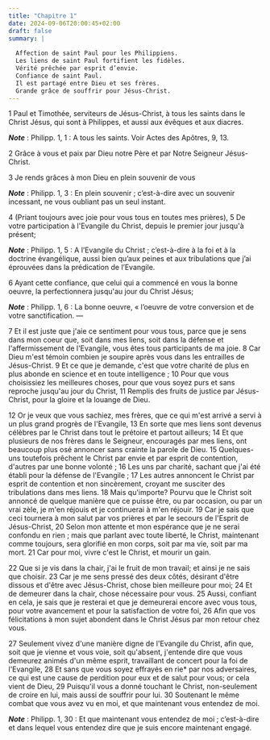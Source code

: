 ```yaml
---
title: "Chapitre 1"
date: 2024-09-06T20:00:45+02:00
draft: false
summary: |
  
  Affection de saint Paul pour les Philippiens.
  Les liens de saint Paul fortifient les fidèles.
  Vérité prêchée par esprit d’envie.
  Confiance de saint Paul.
  Il est partagé entre Dieu et ses frères.
  Grande grâce de souffrir pour Jésus-Christ.
---
```



1 Paul et Timothée, serviteurs de Jésus-Christ, à tous les saints dans le Christ Jésus, qui sont à Philippes, et aussi aux évêques et aux diacres.

***Note*** :  Philipp. 1, 1 : A tous les saints. Voir Actes des Apôtres, 9, 13.

2 Grâce à vous et paix par Dieu notre Père et par Notre Seigneur Jésus-Christ.


3 Je rends grâces à mon Dieu en plein souvenir de vous

***Note*** :  Philipp. 1, 3 : En plein souvenir ; c’est-à-dire avec un souvenir incessant, ne vous oubliant pas un seul instant.

4 (Priant toujours avec joie pour vous tous en toutes mes prières), 5 De votre participation à l'Evangile du Christ, depuis le premier jour jusqu'à présent;

***Note*** :  Philipp. 1, 5 : A l’Evangile du Christ ; c’est-à-dire à la foi et à la doctrine évangélique, aussi bien qu’aux peines et aux tribulations que j’ai éprouvées dans la prédication de l’Evangile.

6 Ayant cette confiance, que celui qui a commencé en vous la bonne oeuvre, la perfectionnera jusqu'au jour du Christ Jésus;

***Note*** :  Philipp. 1, 6 : La bonne oeuvre, « l’oeuvre de votre conversion et de votre sanctification. ―

7 Et il est juste que j'aie ce sentiment pour vous tous, parce que je sens dans mon coeur que, soit dans mes liens, soit dans la défense et l'affermissement de l'Evangile, vous êtes tous participants de ma joie. 8 Car Dieu m'est témoin combien je soupire après vous dans les entrailles de Jésus-Christ. 9 Et ce que je demande, c'est que votre charité de plus en plus abonde en science et en toute intelligence ; 10 Pour que vous choisissiez les meilleures choses, pour que vous soyez purs et sans reproche jusqu'au jour du Christ, 11 Remplis des fruits de justice par Jésus-Christ, pour la gloire et la louange de Dieu.


12 Or je veux que vous sachiez, mes frères, que ce qui m'est arrivé a servi à un plus grand progrès de l'Evangile, 13 En sorte que mes liens sont devenus célèbres par le Christ dans tout le prétoire et partout ailleurs; 14 Et que plusieurs de nos frères dans le Seigneur, encouragés par mes liens, ont beaucoup plus osé annoncer sans crainte la parole de Dieu. 15 Quelques-uns toutefois prêchent le Christ par envie et par esprit de contention, d'autres par une bonne volonté ; 16 Les uns par charité, sachant que j'ai été établi pour la défense de l'Evangile ; 17 Les autres annoncent le Christ par esprit de contention et non sincèrement, croyant me susciter des tribulations dans mes liens. 18 Mais qu'importe? Pourvu que le Christ soit annoncé de quelque manière que ce puisse être, ou par occasion, ou par un vrai zèle, je m'en réjouis et je continuerai à m'en réjouir. 19 Car je sais que ceci tournera à mon salut par vos prières et par le secours de l'Esprit de Jésus-Christ, 20 Selon mon attente et mon espérance que je ne
serai confondu en rien ; mais que parlant avec toute liberté, le Christ, maintenant comme toujours, sera glorifié en mon corps, soit par ma vie, soit par ma mort. 21 Car pour moi, vivre c'est le Christ, et mourir un gain.


22 Que si je vis dans la chair, j'ai le fruit de mon travail; et ainsi je ne sais que choisir. 23 Car je me sens pressé des deux côtés, désirant d'être dissous et d'être avec Jésus-Christ, chose bien meilleure pour moi; 24 Et de demeurer dans la chair, chose nécessaire pour vous. 25 Aussi, confiant en cela, je sais que je resterai et que je demeurerai encore avec vous tous, pour votre avancement et pour la satisfaction de votre foi, 26 Afin que vos félicitations à mon sujet abondent dans le Christ Jésus par mon retour chez vous.


27 Seulement vivez d'une manière digne de l'Evangile du Christ, afin que, soit que je vienne et vous voie, soit qu'absent, j'entende dire que vous demeurez animés d'un même esprit, travaillant de concert pour la foi de l'Evangile, 28 Et sans que vous soyez effrayés en rie* par nos adversaires, ce qui est une cause de perdition pour eux et de salut pour vous; or cela vient de Dieu, 29 Puisqu'il vous a donné touchant le Christ, non-seulement de croire en lui, mais aussi de souffrir pour lui. 30 Soutenant le même combat que vous avez vu en moi, et que maintenant vous entendez de moi.

***Note*** :  Philipp. 1, 30 : Et que maintenant vous entendez de moi ; c’est-à-dire et dans lequel vous entendez dire que je suis encore maintenant engagé.

